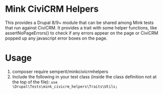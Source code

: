 # Mink CiviCRM Helpers

This provides a Drupal 8/9+ module that can be shared among Mink tests that run against CiviCRM. It provides a trait with some helper functions, like assertNoPageErrors() to check if any errors appear on the page or CiviCRM popped up any javascript error boxes on the page.

# Usage
1. composer require semperit/minkcivicrmhelpers
1. Include the following in your test class (inside the class definition not at the top of the file): `use \Drupal\Tests\mink_civicrm_helpers\Traits\Utils;`
